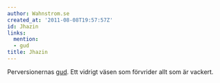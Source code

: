 ```yaml
---
author: Wahnstrom.se
created_at: '2011-08-08T19:57:57Z'
id: Jhazin
links:
  mention:
  - gud
title: Jhazin
---
```


Perversionernas [gud]. Ett vidrigt väsen som förvrider allt som är vackert.

  [gud]: gud